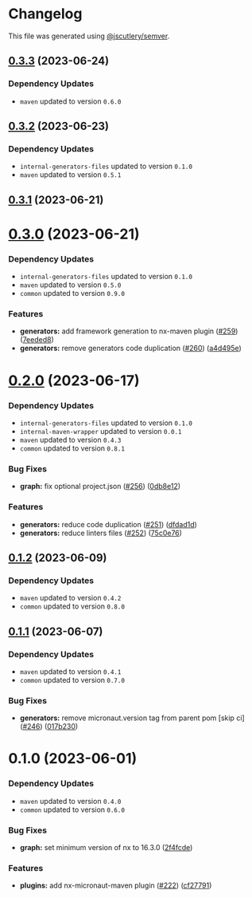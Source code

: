 # Changelog

This file was generated using [@jscutlery/semver](https://github.com/jscutlery/semver).

## [0.3.3](https://github.com/khalilou88/jnxplus/compare/nx-micronaut-maven-0.3.2...nx-micronaut-maven-0.3.3) (2023-06-24)

### Dependency Updates

* `maven` updated to version `0.6.0`


## [0.3.2](https://github.com/khalilou88/jnxplus/compare/nx-micronaut-maven-0.3.1...nx-micronaut-maven-0.3.2) (2023-06-23)

### Dependency Updates

* `internal-generators-files` updated to version `0.1.0`
* `maven` updated to version `0.5.1`


## [0.3.1](https://github.com/khalilou88/jnxplus/compare/nx-micronaut-maven-0.3.0...nx-micronaut-maven-0.3.1) (2023-06-21)



# [0.3.0](https://github.com/khalilou88/jnxplus/compare/nx-micronaut-maven-0.2.0...nx-micronaut-maven-0.3.0) (2023-06-21)

### Dependency Updates

* `internal-generators-files` updated to version `0.1.0`
* `maven` updated to version `0.5.0`
* `common` updated to version `0.9.0`

### Features

* **generators:** add framework generation to nx-maven plugin ([#259](https://github.com/khalilou88/jnxplus/issues/259)) ([7eeded8](https://github.com/khalilou88/jnxplus/commit/7eeded89e41c1feac148bf3cc119da30b42bc3df))
* **generators:** remove generators code duplication ([#260](https://github.com/khalilou88/jnxplus/issues/260)) ([a4d495e](https://github.com/khalilou88/jnxplus/commit/a4d495ed73a23dc2e146f798b29ac37383dbe923))



# [0.2.0](https://github.com/khalilou88/jnxplus/compare/nx-micronaut-maven-0.1.2...nx-micronaut-maven-0.2.0) (2023-06-17)

### Dependency Updates

* `internal-generators-files` updated to version `0.1.0`
* `internal-maven-wrapper` updated to version `0.0.1`
* `maven` updated to version `0.4.3`
* `common` updated to version `0.8.1`

### Bug Fixes

* **graph:** fix optional project.json ([#256](https://github.com/khalilou88/jnxplus/issues/256)) ([0db8e12](https://github.com/khalilou88/jnxplus/commit/0db8e12a1d7056d6423ae664ae70725099ad33bd))


### Features

* **generators:** reduce code duplication ([#251](https://github.com/khalilou88/jnxplus/issues/251)) ([dfdad1d](https://github.com/khalilou88/jnxplus/commit/dfdad1dfd2ef13303e1c12a4d824261d5bf407be))
* **generators:** reduce linters files ([#252](https://github.com/khalilou88/jnxplus/issues/252)) ([75c0e76](https://github.com/khalilou88/jnxplus/commit/75c0e769e7917ef91584b4f5dcb5efbff80da6c2))



## [0.1.2](https://github.com/khalilou88/jnxplus/compare/nx-micronaut-maven-0.1.1...nx-micronaut-maven-0.1.2) (2023-06-09)

### Dependency Updates

* `maven` updated to version `0.4.2`
* `common` updated to version `0.8.0`


## [0.1.1](https://github.com/khalilou88/jnxplus/compare/nx-micronaut-maven-0.1.0...nx-micronaut-maven-0.1.1) (2023-06-07)

### Dependency Updates

* `maven` updated to version `0.4.1`
* `common` updated to version `0.7.0`

### Bug Fixes

* **generators:** remove micronaut.version tag from parent pom [skip ci] ([#246](https://github.com/khalilou88/jnxplus/issues/246)) ([017b230](https://github.com/khalilou88/jnxplus/commit/017b230013c981198ec5e2711ccbae031e67c26d))



# 0.1.0 (2023-06-01)

### Dependency Updates

* `maven` updated to version `0.4.0`
* `common` updated to version `0.6.0`

### Bug Fixes

* **graph:** set minimum version of nx to 16.3.0 ([2f4fcde](https://github.com/khalilou88/jnxplus/commit/2f4fcdeb26886bc808e9ab72f49379e9096d7c23))


### Features

* **plugins:** add nx-micronaut-maven plugin ([#222](https://github.com/khalilou88/jnxplus/issues/222)) ([cf27791](https://github.com/khalilou88/jnxplus/commit/cf27791aa678d03306318cb4429616f0385611e2))
